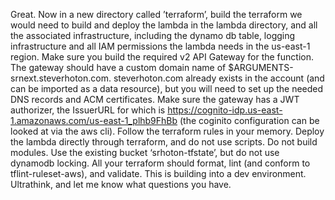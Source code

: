 Great. Now in a new directory called ’terraform’, build the terraform we would need to build and deploy the lambda in the lambda directory, and all the associated infrastructure, including the dynamo db table, logging infrastructure and all IAM permissions the lambda needs in the us-east-1 region. Make sure you build the required v2 API Gateway for the function. The gateway should have a custom domain name of $ARGUMENTS-srnext.steverhoton.com. steverhoton.com already exists in the account (and can be imported as a data resource), but you will need to set up the needed DNS records and ACM certificates. Make sure the gateway has a JWT authorizer, the IssuerURL for which is https://cognito-idp.us-east-1.amazonaws.com/us-east-1_plhb9FhBb (the coginito configuration can be looked at via the aws cli). Follow the terraform rules in your memory. Deploy the lambda directly through terraform, and do not use scripts. Do not build modules. Use the existing bucket ‘srhoton-tfstate’, but do not use dynamodb locking. All your terraform should format, lint (and conform to tflint-ruleset-aws), and validate. This is building into a dev environment. Ultrathink, and let me know what questions you have. 
